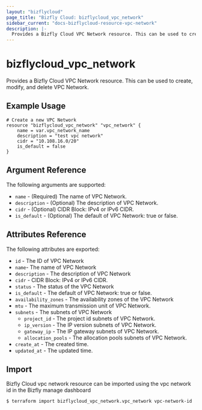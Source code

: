```yaml
---
layout: "bizflycloud"
page_title: "Bizfly Cloud: bizflycloud_vpc_network"
sidebar_current: "docs-bizflycloud-resource-vpc-network"
description: |-
  Provides a Bizfly Cloud VPC Network resource. This can be used to create, modify, and delete VPC Networks.
---
```


# bizflycloud\_vpc\_network

Provides a Bizfly Cloud VPC Network resource. This can be used to create,
modify, and delete VPC Network.

## Example Usage

```hcl
# Create a new VPC Network
resource "bizflycloud_vpc_network" "vpc_network" {
    name = var.vpc_network_name
    description = "test vpc network"
    cidr = "10.108.16.0/20"
    is_default = false
}
```

## Argument Reference

The following arguments are supported:

* `name` - (Required) The name of VPC Network.
* `description` - (Optional) The description of VPC Network.
* `cidr` - (Optional) CIDR Block: IPv4 or IPv6 CIDR. 
* `is_default` - (Optional) The default of VPC Network: true or false.

## Attributes Reference

The following attributes are exported:

* `id` - The ID of VPC Network
* `name`- The name of VPC Network
* `description` - The description of VPC Network
* `cidr` - CIDR Block: IPv4 or IPv6 CIDR. 
* `status` - The status of the VPC Network
* `is_default` - The default of VPC Network: true or false.
* `availability_zones` - The availability zones of the VPC Network
* `mtu` - The maximum transmission unit of VPC Network.
* `subnets` - The subnets of VPC Network
  * `project_id` - The project id subnets of VPC Network.
  * `ip_version` - The IP version subnets of VPC Network.
  * `gateway_ip` - The IP gateway subnets of VPC Network.
  * `allocation_pools` - The allocation pools subnets of VPC Network.
* `create_at` - The created time.
* `updated_at` - The updated time.


## Import

Bizfly Cloud vpc network resource can be imported using the vpc network id in the Bizfly manage dashboard

```
$ terraform import bizflycloud_vpc_network.vpc_network vpc-network-id
```